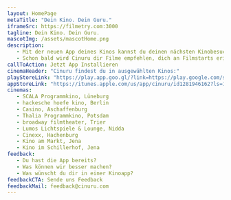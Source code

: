 ```yaml
---
layout: HomePage
metaTitle: "Dein Kino. Dein Guru."
iframeSrc: https://filmetry.com:3000
tagline: Dein Kino. Dein Guru.
mascotImg: /assets/mascotHome.png
description:
   - Mit der neuen App deines Kinos kannst du deinen nächsten Kinobesuch einfach und unkompliziert planen.
   - Schon bald wird Cinuru dir Filme empfehlen, dich an Filmstarts erinnern und tolle Angebote für dich bereit halten.
callToAction: Jetzt App Installieren
cinemaHeader: "Cinuru findest du in ausgewählten Kinos:"
playStoreLink: "https://play.app.goo.gl/?link=https://play.google.com/store/apps/details?id%3Dcom.cinuru.app%26ddl%3D1%26pcampaignid%3Dweb_ddl_1"
appStoreLink: "https://itunes.apple.com/us/app/cinuru/id1281946162?ls=1&mt=8"
cinemas:
   - SCALA Programmkino, Lüneburg
   - hackesche hoefe kino, Berlin
   - Casino, Aschaffenburg
   - Thalia Programmkino, Potsdam
   - broadway filmtheater, Trier
   - Lumos Lichtspiele & Lounge, Nidda
   - Cinexx, Hachenburg
   - Kino am Markt, Jena
   - Kino im Schillerhof, Jena
feedback:
   - Du hast die App bereits?
   - Was können wir besser machen?
   - Was wünscht du dir in einer Kinoapp?
feedbackCTA: Sende uns Feedback
feedbackMail: feedback@cinuru.com
---
```

